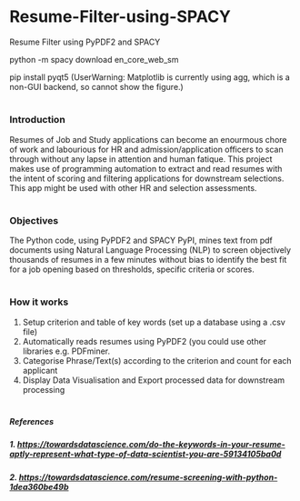 # Resume-Filter-using-SPACY
Resume Filter using PyPDF2 and SPACY

python -m spacy download en_core_web_sm

pip install pyqt5
(UserWarning: Matplotlib is currently using agg, which is a non-GUI backend, so cannot show the figure.)
#
#
### Introduction
Resumes of Job and Study applications can become an enourmous chore of work and labourious for HR and admission/application officers to scan through without any lapse in attention and human fatique. This project makes use of programming automation to extract and read resumes with the intent of scoring and filtering applications for downstream selections. This app might be used with other HR and selection assessments.
#
#
### Objectives
The Python code, using PyPDF2 and SPACY PyPI, mines text from pdf documents using Natural Language Processing (NLP) to screen objectively thousands of resumes in a few minutes without bias to identify the best fit for a job opening based on thresholds, specific criteria or scores.
#
#
### How it works
1. Setup criterion and table of key words (set up a database using a .csv file)
2. Automatically reads resumes using PyPDF2 (you could use other libraries e.g. PDFminer.
3. Categorise Phrase/Text(s) according to the criterion and count for each applicant
4. Display Data Visualisation and Export processed data for downstream processing
#
#
#
##### References
##### 1. https://towardsdatascience.com/do-the-keywords-in-your-resume-aptly-represent-what-type-of-data-scientist-you-are-59134105ba0d
##### 2. https://towardsdatascience.com/resume-screening-with-python-1dea360be49b

